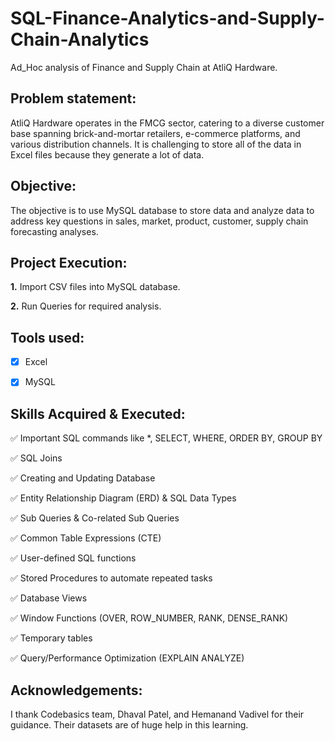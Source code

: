 # SQL-Finance-Analytics-and-Supply-Chain-Analytics
Ad_Hoc analysis of Finance and Supply Chain at AtliQ Hardware.

## Problem statement: 
AtliQ Hardware operates in the FMCG sector, catering to a diverse customer base spanning brick-and-mortar retailers, e-commerce platforms, and various distribution channels. It is challenging to store all of the data in Excel files because they generate a lot of data.

## Objective: 
The objective is to use MySQL database to store data and analyze data to address key questions in sales, market, product, customer, supply chain forecasting analyses.

## Project Execution: 

 **1.** Import CSV files into MySQL database.
 
 **2.** Run Queries for required analysis.

 ## Tools used:

- [x] Excel
- [x] MySQL


## Skills Acquired & Executed:

✅ Important SQL commands like *, SELECT, WHERE, ORDER BY, GROUP BY

✅ SQL Joins

✅ Creating and Updating Database 

✅ Entity Relationship Diagram (ERD) & SQL Data Types

✅ Sub Queries & Co-related Sub Queries

✅ Common Table Expressions (CTE) 

✅ User-defined SQL functions 

✅ Stored Procedures to automate repeated tasks

✅ Database Views

✅ Window Functions (OVER, ROW_NUMBER, RANK, DENSE_RANK)

✅ Temporary tables

✅ Query/Performance Optimization (EXPLAIN ANALYZE)

## Acknowledgements:
I thank Codebasics team, Dhaval Patel, and Hemanand Vadivel for their guidance. Their datasets are of huge help in this learning.

